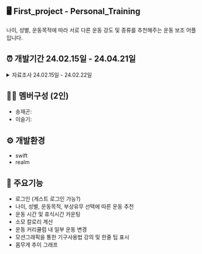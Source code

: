 ## 🖥️ First_project - Personal_Training
나이, 성별, 운동목적에 따라 서로 다른 운동 강도 및 종류를 추천해주는 운동 보조 어플입니다.
## ⏰ 개발기간 24.02.15일 - 24.04.21일
 <details> <summary>자료조사 24.02.15일 - 24.02.22일</summary> <br>
   나이 구분 : <br> &nbsp; 1. 20대 <br> &nbsp; 2. 20-30대 <br> &nbsp; 3. 40-50대 <br> &nbsp; 4. 60대 이상 <br><br>
   성별 : <br> &nbsp; 1. 남  <br> &nbsp; 2. 여 <br><br>
   운동 목적: <br> &nbsp; 1. 다이어트 <br> &nbsp; 2. 근육중량 
 </details>
 
## 🤼‍♀️ 멤버구성 (2인)
* 송재곤:
* 이슬기: 
## ⚙️ 개발환경
* swift
* realm
## 📌 주요기능
*  로그인 (게스트 로그인 가능?)
*  나이, 성별, 운동목적, 부상유무 선택에 따른 운동 추천
*  운동 시간 및 휴식시간 카운팅
*  소모 칼로리 계산
*  운동 커리큘럼 내 일부 운동 변경
*  모션그래픽을 통한 기구사용법 강의 및 한줄 팁 표시
*  몸무게 추이 그래프
